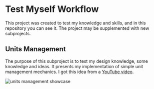 # Test Myself Workflow
This project was created to test my knowledge and skills, and in this repository you can see it. The project may be supplemented with new subprojects.
## Units Management
The purpose of this subproject is to test my design knowledge, some knowledge and ideas. It presents my implementation of simple unit management mechanics. I got this idea from a [YouTube video](https://youtu.be/5givv_nXOiY?si=AoT3YL6pHgwSMoOy).

![units management showcase](https://i.yapx.cc/ZDvWz.gif)
